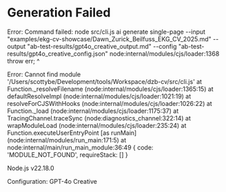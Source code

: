 # Generation Failed

Error: Command failed: node src/cli.js ai generate single-page --input "examples/ekg-cv-showcase/Dawn_Zurick_Beilfuss_EKG_CV_2025.md" --output "ab-test-results/gpt4o_creative_output.md" --config "ab-test-results/gpt4o_creative_config.json"
node:internal/modules/cjs/loader:1368
  throw err;
  ^

Error: Cannot find module '/Users/scottybe/Development/tools/Workspace/dzb-cv/src/cli.js'
    at Function._resolveFilename (node:internal/modules/cjs/loader:1365:15)
    at defaultResolveImpl (node:internal/modules/cjs/loader:1021:19)
    at resolveForCJSWithHooks (node:internal/modules/cjs/loader:1026:22)
    at Function._load (node:internal/modules/cjs/loader:1175:37)
    at TracingChannel.traceSync (node:diagnostics_channel:322:14)
    at wrapModuleLoad (node:internal/modules/cjs/loader:235:24)
    at Function.executeUserEntryPoint [as runMain] (node:internal/modules/run_main:171:5)
    at node:internal/main/run_main_module:36:49 {
  code: 'MODULE_NOT_FOUND',
  requireStack: []
}

Node.js v22.18.0


Configuration: GPT-4o Creative